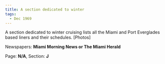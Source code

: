 ```yaml
---  
title: A section dedicated to winter  
tags:  
  - Dec 1969  
---  
```

  
A section dedicated to winter cruising lists all the Miami and Port Everglades based liners and their schedules. [Photos]  
  
Newspapers: **Miami Morning News or The Miami Herald**  
  
Page: **N/A**, Section: **J** 
